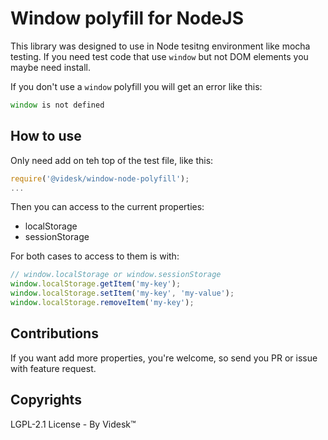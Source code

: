 # Window polyfill for NodeJS

This library was designed to use in Node tesitng environment like mocha testing. If you need test code that use `window` but not DOM elements you maybe need install.

If you don't use a `window` polyfill you will get an error like this:

```js
window is not defined
```

## How to use

Only need add on teh top of the test file, like this:

```js
require('@videsk/window-node-polyfill');
...
```

Then you can access to the current properties:

- localStorage
- sessionStorage

For both cases to access to them is with:

```js
// window.localStorage or window.sessionStorage
window.localStorage.getItem('my-key');
window.localStorage.setItem('my-key', 'my-value');
window.localStorage.removeItem('my-key');
``` 

## Contributions

If you want add more properties, you're welcome, so send you PR or issue with feature request.

## Copyrights

LGPL-2.1 License - By Videsk™

